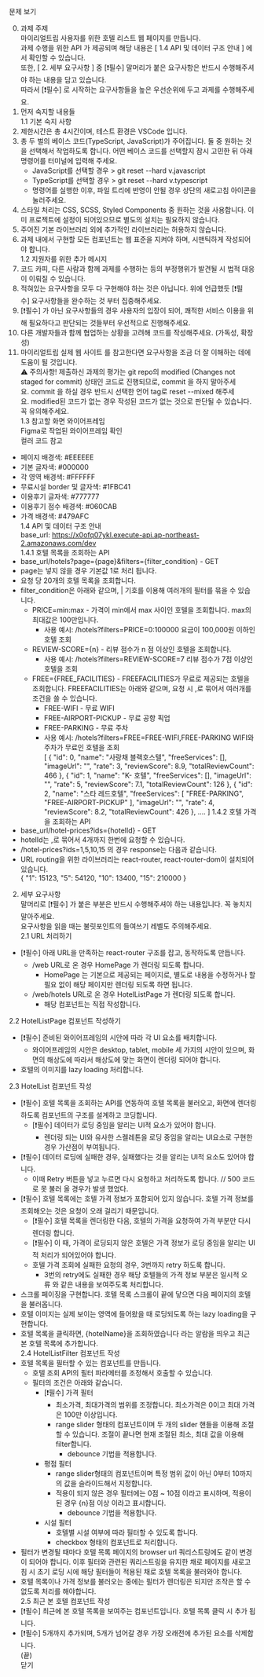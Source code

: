 문제 보기  

0. 과제 주제  
마이리얼트립 사용자를 위한 호텔 리스트 웹 페이지를 만듭니다.  
과제 수행을 위한 API 가 제공되며 해당 내용은 [ 1.4 API 및 데이터 구조 안내 ] 에서 확인할 수 있습니다.  
또한, [ 2. 세부 요구사항 ] 중 [❗️필수] 말머리가 붙은 요구사항은 반드시 수행해주셔야 하는 내용을 담고 있습니다.  
따라서 [❗️필수] 로 시작하는 요구사항들을 높은 우선순위에 두고 과제를 수행해주세요.  
1. 먼저 숙지할 내용들  
1.1 기본 숙지 사항  
1. 제한시간은 총 4시간이며, 테스트 환경은 VSCode 입니다.  
2. 총 두 벌의 베이스 코드(TypeScript, JavaScript)가 주어집니다. 둘 중 원하는 것을 선택해서 작업하도록 합니다. 어떤 베이스 코드를 선택할지 잠시 고민한 뒤 아래 명령어를 터미널에 입력해 주세요.  
    * JavaScript를 선택할 경우 > git reset --hard v.javascript  
    * TypeScript를 선택할 경우 > git reset --hard v.typescript  
    * 명령어를 실행한 이후, 파일 트리에 반영이 안될 경우 상단의 새로고침 아이콘을 눌러주세요.  
3. 스타일 처리는 CSS, SCSS, Styled Components 중 원하는 것을 사용합니다. 이미 프로젝트에 설정이 되어있으므로 별도의 설치는 필요하지 않습니다.  
4. 주어진 기본 라이브러리 외에 추가적인 라이브러리는 허용하지 않습니다.  
5. 과제 내에서 구현할 모든 컴포넌트는 웹 표준을 지켜야 하며, 시맨틱하게 작성되어야 합니다.  
1.2 지원자를 위한 추가 메시지  
1. 코드 카피, 다른 사람과 함께 과제를 수행하는 등의 부정행위가 발견될 시 법적 대응이 이뤄질 수 있습니다.  
2. 적혀있는 요구사항을 모두 다 구현해야 하는 것은 아닙니다. 위에 언급했듯 [❗️필수] 요구사항들을 완수하는 것 부터 집중해주세요.  
3. [❗️필수] 가 아닌 요구사항들의 경우 사용자의 입장이 되어, 쾌적한 서비스 이용을 위해 필요하다고 판단되는 것들부터 우선적으로 진행해주세요.  
4. 다른 개발자들과 함께 협업하는 상황을 고려해 코드를 작성해주세요. (가독성, 확장성)  
5. 마이리얼트립 실제 웹 사이트 를 참고한다면 요구사항을 조금 더 잘 이해하는 데에 도움이 될 것입니다.  
⚠ 주의사항! 제출하신 과제의 평가는 git repo의 modified (Changes not staged for commit) 상태인 코드로 진행되므로, commit 을 하지 말아주세요. commit 을 하실 경우 반드시 선택한 언어 tag로 reset --mixed 해주세요. modified된 코드가 없는 경우 작성된 코드가 없는 것으로 판단될 수 있습니다. 꼭 유의해주세요.  
1.3 참고할 화면 와이어프레임  
Figma로 작업된 와이어프레임 확인  
컬러 코드 참고  
* 페이지 배경색: #EEEEEE  
* 기본 글자색: #000000  
* 각 영역 배경색: #FFFFFF  
* 무료시설 border 및 글자색: #1FBC41  
* 이용후기 글자색: #777777  
* 이용후기 점수 배경색: #060CAB  
* 가격 배경색: #479AFC  
1.4 API 및 데이터 구조 안내  
base_url: https://x0ofq07ykl.execute-api.ap-northeast-2.amazonaws.com/dev  
1.4.1 호텔 목록을 조회하는 API  
* base_url/hotels?page={page}&filters={filter_condition} - GET  
* page는 넣지 않을 경우 기본값 1로 처리 됩니다.  
* 요청 당 20개의 호텔 목록을 조회합니다.  
* filter_condition은 아래와 같으며, | 기호를 이용해 여러개의 필터를 묶을 수 있습니다.  
    * PRICE=min:max - 가격이 min에서 max 사이인 호텔을 조회합니다. max의 최대값은 100만입니다.  
        * 사용 예시: /hotels?filters=PRICE=0:100000 요금이 100,000원 이하인 호텔 조회  
    * REVIEW-SCORE={n} - 리뷰 점수가 n 점 이상인 호텔을 조회합니다.  
        * 사용 예시: /hotels?filters=REVIEW-SCORE=7 리뷰 점수가 7점 이상인 호텔을 조회  
    * FREE={FREE_FACILITIES} - FREEFACILITIES가 무료로 제공되는 호텔을 조회합니다. FREEFACILITIES는 아래와 같으며, 요청 시 ,로 묶어서 여러개를 조건을 쓸 수 있습니다.  
        * FREE-WIFI - 무료 WIFI  
        * FREE-AIRPORT-PICKUP - 무료 공항 픽업  
        * FREE-PARKING - 무료 주차  
        * 사용 예시: /hotels?filters=FREE=FREE-WIFI,FREE-PARKING WIFI와 주차가 무료인 호텔을 조회  
[
  {
    "id": 0,
    "name": "사랑채 블랙호스텔",
    "freeServices": [],
    "imageUrl": "",
    "rate": 3,
    "reviewScore": 8.9,
    "totalReviewCount": 466
  },
  {
    "id": 1,
    "name": "K- 호텔",
    "freeServices": [],
    "imageUrl": "",
    "rate": 5,
    "reviewScore": 7.1,
    "totalReviewCount": 126
  },
  {
    "id": 2,
    "name": "스타 레드호텔",
    "freeServices": [
      "FREE-PARKING",
      "FREE-AIRPORT-PICKUP"
    ],
    "imageUrl": "",
    "rate": 4,
    "reviewScore": 8.2,
    "totalReviewCount": 426
  },
....
]
1.4.2 호텔 가격을 조회하는 API  
* base_url/hotel-prices?ids={hotelId} - GET  
* hotelId는 ,로 묶어서 4개까지 한번에 요청할 수 있습니다.  
* /hotel-prices?ids=1,5,10,15 의 경우 response는 다음과 같습니다.  
* URL routing을 위한 라이브러리는 react-router, react-router-dom이 설치되어 있습니다.  
{
    "1": 15123,
    "5": 54120,
    "10": 13400,
    "15": 210000
}

2. 세부 요구사항  
말머리로 [❗️필수] 가 붙은 부분은 반드시 수행해주셔야 하는 내용입니다. 꼭 놓치지 말아주세요.  
요구사항을 읽을 때는 불릿포인트의 들여쓰기 레벨도 주의해주세요.  
2.1 URL 처리하기  
* [❗️필수] 아래 URL을 만족하는 react-router 구조를 잡고, 동작하도록 만듭니다.  
    * /web URL로 온 경우 HomePage 가 렌더링 되도록 합니다.  
        * HomePage 는 기본으로 제공되는 페이지로, 별도로 내용을 수정하거나 할 필요 없이 해당 페이지만 렌더링 되도록 하면 됩니다.  
    * /web/hotels URL로 온 경우 HotelListPage 가 렌더링 되도록 합니다.  
        * 해당 컴포넌트는 직접 작성합니다.  

2.2 HotelListPage 컴포넌트 작성하기  
* [❗️필수] 준비된 와이어프레임의 시안에 따라 각 UI 요소를 배치합니다.  
    * 와이어프레임의 시안은 desktop, tablet, mobile 세 가지의 시안이 있으며, 화면의 해상도에 따라서 해상도에 맞는 화면이 렌더링 되어야 합니다.  
* 호텔의 이미지를 lazy loading 처리합니다.  

2.3 HotelList 컴포넌트 작성  
* [❗️필수] 호텔 목록을 조회하는 API를 연동하여 호텔 목록을 불러오고, 화면에 렌더링하도록 컴포넌트의 구조를 설계하고 코딩합니다.  
    * [❗️필수] 데이터가 로딩 중임을 알리는 UI적 요소가 있어야 합니다.  
        * 렌더링 되는 UI와 유사한 스켈레톤을 로딩 중임을 알리는 UI요소로 구현한 경우 가산점이 부여됩니다.  
* [❗️필수] 데이터 로딩에 실패한 경우, 실패했다는 것을 알리는 UI적 요소도 있어야 합니다.  
    * 이때 Retry 버튼을 넣고 누르면 다시 요청하고 처리하도록 합니다.   // 500 코드로 못 불러 올 경우가 발생 했었다.  
* [❗️필수] 호텔 목록에는 호텔 가격 정보가 포함되어 있지 않습니다. 호텔 가격 정보를 조회해오는 것은 요청이 오래 걸리기 때문입니다.  
    * [❗️필수] 호텔 목록을 렌더링한 다음, 호텔의 가격을 요청하여 가격 부분만 다시 렌더링 합니다.  
    * [❗️필수] 이 때, 가격이 로딩되지 않은 호텔은 가격 정보가 로딩 중임을 알리는 UI적 처리가 되어있어야 합니다.  
    * 호텔 가격 조회에 실패한 요청의 경우, 3번까지 retry 하도록 합니다.  
        * 3번의 retry에도 실패한 경우 해당 호텔들의 가격 정보 부분은 일시적 오류 와 같은 내용을 보여주도록 처리합니다.  
* 스크롤 페이징을 구현합니다. 호텔 목록 스크롤이 끝에 닿으면 다음 페이지의 호텔을 불러옵니다.  
* 호텔 이미지는 실제 보이는 영역에 들어왔을 때 로딩되도록 하는 lazy loading을 구현합니다.  
* 호텔 목록을 클릭하면, {hotelName}을 조회하였습니다 라는 알람을 띄우고 최근 본 호텔 목록에 추가합니다.  
2.4 HotelListFilter 컴포넌트 작성  
* 호텔 목록을 필터할 수 있는 컴포넌트를 만듭니다.  
    * 호텔 조회 API의 필터 파라메터를 조정해서 호출할 수 있습니다.  
    * 필터의 조건은 아래와 같습니다.  
        * [❗️필수] 가격 필터  
            * 최소가격, 최대가격의 범위를 조정합니다. 최소가격은 0이고 최대 가격은 100만 이상입니다.  
            * range slider 형태의 컴포넌트이며 두 개의 slider 핸들을 이용해 조절할 수 있습니다. 조절이 끝나면 현재 조절된 최소, 최대 값을 이용해 filter합니다.  
                * debounce 기법을 적용합니다.  
        * 평점 필터  
            * range slider형태의 컴포넌트이며 특정 범위 값이 아닌 0부터 10까지의 값을 슬라이드해서 지정합니다.  
            * 적용이 되지 않은 경우 필터에는 0점 ~ 10점 이라고 표시하며, 적용이 된 경우 {n}점 이상 이라고 표시합니다.  
                * debounce 기법을 적용합니다.  
        * 시설 필터  
            * 호텔별 시설 여부에 따라 필터할 수 있도록 합니다.  
            * checkbox 형태의 컴포넌트로 처리합니다.  
* 필터가 변경될 때마다 호텔 목록 페이지의 browser url 쿼리스트링에도 같이 변경이 되어야 합니다. 이후 필터와 관련된 쿼리스트링을 유지한 채로 페이지를 새로고침 시 초기 로딩 시에 해당 필터들이 적용된 채로 호텔 목록을 불러와야 합니다.  
* 호텔 목록이나 가격 정보를 불러오는 중에는 필터가 렌더링은 되지만 조작은 할 수 없도록 처리를 해야합니다.  
2.5 최근 본 호텔 컴포넌트 작성  
* [❗️필수] 최근에 본 호텔 목록을 보여주는 컴포넌트입니다. 호텔 목록 클릭 시 추가 됩니다.  
* [❗️필수] 5개까지 추가되며, 5개가 넘어갈 경우 가장 오래전에 추가된 요소를 삭제합니다.  
(끝)  
닫기  
